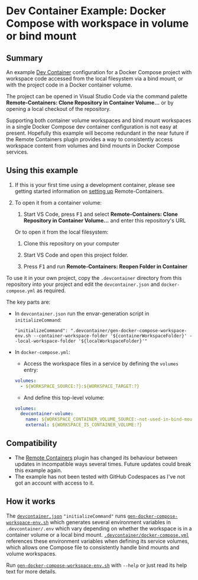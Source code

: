 # Dev Container Example: Docker Compose with workspace in volume or bind mount

## Summary

An example [Dev Container](https://code.visualstudio.com/docs/remote/containers)
configuration for a Docker Compose project with workspace code accessed from the
local filesystem via a bind mount, or with the project code in a Docker
container volume.

The project can be opened in Visual Studio Code via the command palette
**Remote-Containers: Clone Repository in Container Volume...** or by opening a
local checkout of the repository.

Supporting both container volume workspaces and bind mount workspaces in a
single Docker Compose dev container configuration is not easy at present.
Hopefully this example will become redundant in the near future if the Remote
Containers plugin provides a way to consistently access workspace content from
volumes and bind mounts in Docker Compose services.

## Using this example

1. If this is your first time using a development container, please see getting started information on [setting up](https://aka.ms/vscode-remote/containers/getting-started) Remote-Containers.

2. To open it from a container volume:

    1. Start VS Code, press <kbd>F1</kbd> and select **Remote-Containers: Clone
       Repository in Container Volume...** and enter this repository's URL

   Or to open it from the local filesystem:

    1. Clone this repository on your computer

    2. Start VS Code and open this project folder.

    3. Press <kbd>F1</kbd> and run **Remote-Containers: Reopen Folder in Container**

To use it in your own project, copy the `.devcontainer` directory from this
repository into your project and edit the `devcontainer.json` and
`docker-compose.yml` as required.

The key parts are:

* In `devcontainer.json` run the envar-generation script in `initializeCommand`:

    ```json5
    "initializeCommand": ".devcontainer/gen-docker-compose-workspace-env.sh --container-workspace-folder '${containerWorkspaceFolder}' --local-workspace-folder '${localWorkspaceFolder}'"
    ```
* In `docker-compose.yml`:

    * Access the workspace files in a service by defining the `volumes` entry:

    ```yaml
    volumes:
      - ${WORKSPACE_SOURCE:?}:${WORKSPACE_TARGET:?}
    ```

    * And define this top-level volume:

    ```yaml
    volumes:
      devcontainer-volume:
        name: ${WORKSPACE_CONTAINER_VOLUME_SOURCE:-not-used-in-bind-mount-workspace}
        external: ${WORKSPACE_IS_CONTAINER_VOLUME:?}
    ```

## Compatibility

* The [Remote Containers] plugin has changed its behaviour between updates in
  incompatible ways several times. Future updates could break this example
  again.
* The example has not been tested with GitHub Codespaces as I've not got an
  account with access to it.

[Remote Containers]: https://marketplace.visualstudio.com/items?itemName=ms-vscode-remote.remote-containers

## How it works

The [`devcontainer.json`] `"initializeCommand"` runs
[`gen-docker-compose-workspace-env.sh`] which generates several environment
variables in `.devcontainer/.env` which vary depending on whether the workspace
is in a container volume or a local bind mount.
[`.devcontainer/docker-compose.yml`] references these environment variables when
defining its service volumes, which allows one Compose file to consistently
handle bind mounts and volume workspaces.

Run [`gen-docker-compose-workspace-env.sh`] with `--help` or just read its help
text for more details.

[`devcontainer.json`]: .devcontainer/devcontainer.json
[`gen-docker-compose-workspace-env.sh`]: .devcontainer/gen-docker-compose-workspace-env.sh
[`.devcontainer/docker-compose.yml`]: .devcontainer/docker-compose.yml
